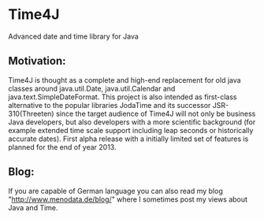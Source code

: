 Time4J
======

Advanced date and time library for Java

Motivation:
-----------

Time4J is thought as a complete and high-end replacement for old java classes around java.util.Date, java.util.Calendar and java.text.SimpleDateFormat. This project is also intended as first-class alternative to the popular libraries JodaTime and its successor JSR-310(Threeten) since the target audience of Time4J will not only be business Java developers, but also developers with a more scientific background (for example extended time scale support including leap seconds or historically accurate dates). First alpha release with a initially limited set of features is planned for the end of year 2013.

Blog:
-----

If you are capable of German language you can also read my blog "http://www.menodata.de/blog/" where I sometimes post my views about Java and Time.
